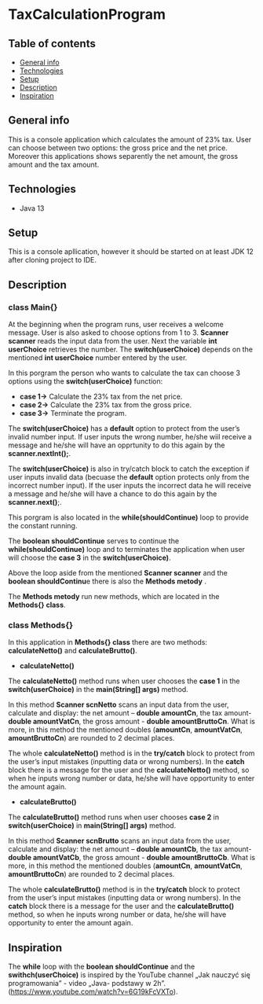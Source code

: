 # TaxCalculationProgram 

## Table of contents


* [General info](#general-info)
* [Technologies](#technologies)
* [Setup](#setup)
* [Description](#description)
* [Inspiration](#inspiration)


## General info

This is a console application which calculates the amount of 23% tax. User can choose between two options: the gross price and the net price. Moreover this applications shows separently the net amount, the gross amount and the tax amount.

## Technologies 
* Java 13

## Setup 
This is a console apllication, however it should be started on at least JDK 12 after cloning project to IDE.

## Description 
### class Main{}

At the beginning when the program runs, user receives a welcome message. User is also asked to choose options from 1 to 3. 
**Scanner scanner** reads the input data from the user. Next the variable **int userChoice** retrieves the number. The **switch(userChoice)** depends on the mentioned **int userChoice** number entered by the user. 

In this porgram the person who wants to calculate the tax can choose 3 options using the **switch(userChoice)** function: 
* **case 1->**	Calculate the 23% tax from the net price.
* **case 2->**	Calculate the 23% tax from the gross price.
* **case 3->**	Terminate the program.

The **switch(userChoice)** has a **default** option to protect from the user’s invalid number input. If user inputs the wrong number, he/she wiil receive a message and he/she will have an opprtunity to do this again by the **scanner.nextInt();**.

The **switch(userChoice)** is also in try/catch block to catch the exception if user inputs invalid data (becuase the **default** option protects only from the incorrect number input). If the user inputs the incorrect data he will receive a message and he/she will have a chance to do this again by the **scanner.next()**;.

This porgram is also located in the **while(shouldContinue)** loop to provide the constant running.

The **boolean shouldContinue** serves to continue the **while(shouldContinue)** loop and to terminates the application when user will choose the **case 3** in the **switch(userChoice)**.

Above the loop aside from the mentioned **Scanner scanner** and the  **boolean shouldContinu**e  there is also the **Methods metody** .

The **Methods metody** run new methods, which are located in the **Methods{} class**.


### class Methods{}

In  this application in **Methods{} class** there are two methods: **calculateNetto()** and **calculateBrutto()**.

* **calculateNetto()**

The **calculateNetto()** method runs when user chooses the **case 1** in the **switch(userChoice)** in the **main(String[] args)** method.  


In this method **Scanner scnNetto** scans an input data from the user, calculate and display: the net amount – **double amountCn**, the tax amount- **double amountVatCn**, the gross amount - **double amountBruttoCn**. What is more, in this method the mentioned doubles (**amountCn**, **amountVatCn**, **amountBruttoCn**) are rounded to 2 decimal places.


The whole **calculateNetto()** method is in the **try/catch** block to protect from the user’s input mistakes (inputting data or wrong numbers). In the **catch** block there is a message for the user and the **calculateNetto()** method, so when he inputs wrong number or data, he/she will have opportunity to enter the amount again.

* **calculateBrutto()**

The **calculateBrutto()** method runs when user chooses **case 2** in **switch(userChoice)** in **main(String[] args)** method.  


In this method **Scanner scnBrutto** scans an input data from the user, calculate and display: the net amount – **double amountCb**, the tax amount- **double amountVatCb**, the gross amount - **double amountBruttoCb**. What is more, in this method the mentioned doubles (**amountCn**, **amountVatCn**, **amountBruttoCn**) are rounded to 2 decimal places.


The whole **calculateBrutto()** method is in the **try/catch** block to protect from the user’s input mistakes (inputting data or wrong numbers). In the **catch** block there is a message for the user and the **calculateBrutto()** method, so when he inputs wrong number or data, he/she will have opportunity to enter the amount again.


## Inspiration

The **while** loop with the **boolean shouldContinue** and the **swithch(userChoice)** is inspired by the YouTube channel „Jak nauczyć się programowania” - video „Java- podstawy w 2h”. (https://www.youtube.com/watch?v=6G19kFcVXTo).


